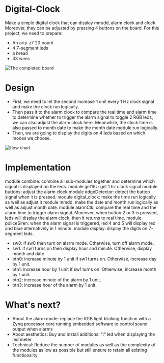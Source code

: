 # Digital-Clock
Make a simple digital clock that can display mm/dd, alarm clock and clock. Moreover, they can be adjusted by pressing 4 buttons on the board. For this project, we need to prepare:
- An arty-z7 20 board
- 4 7-segment leds
- a bread
- 33 wires

![The completed board](https://user-images.githubusercontent.com/92782164/167116688-767768ce-fd09-4717-83dd-d43888ea2f2d.jpg)

# Design
- First, we need to let the second increase 1 unit every 1 Hz clock signal and make the clock run logically. 
- Then pass it to the alarm clock to compare the real time and alarm time to determine whether to trigger the alarm signal to toggle 2 RGB leds, we can also adjust the alarm clock here. Meanwhile, the clock time is also passed to month date to make the month date module run logically. 
- Then, we are going to display the digits on 4 leds based on which modes we choose.

![flow chart](https://user-images.githubusercontent.com/92782164/167116800-fdacb67e-92a4-47ba-82c1-d08c95ecf92d.png)

# Implementation
module combine: combine all sub-modules together and determine which signal is displayed on the leds.
module get1hz: get 1 hz clock signal
module buttons: adjust the alarm clock
module edgeDetector: detect the button signal when it is pressed.
module digital_clock: make the time run logically as well as adjust it
module mmdd: make the date and month run logically as well as adjust month date.
module  alarmClk: compare the real time and the alarm time to trigger alarm signal. Moreover, when button 2 or 3 is pressed, leds will display the alarm clock, then it returns to real time.
module policeSiren: when the alarm signal is triggered, led 4 and 5 will display red and blue alternatively in 1 minute.
module display: display the digits on 7-segment leds. 

+ sw0: if sw0 then turn on alarm mode. Otherwise, turn off       alarm mode.
+ sw1: if sw1 turns on then display hour and minute. Otherwise, display month and date.
+ btn0: increase minute by 1 unit if sw1 turns on. Otherwise, increase day by 1 unit.
+ btn1: increase hour by 1 unit if sw1 turns on. Otherwise, increase month by 1 unit.
+ btn2: increase minute of the alarm by 1 unit.
+ btn3: increase hour of the alarm by 1 unit.

# What's next?
- About the alarm mode: replace the RGB light blinking function with a Zynq processor core running embedded software to control sound output when alarms
- About aesthetics: Buy and install additional “:” led when displaying the led meter
- Technical: Reduce the number of modules as well as the complexity of the modules as low as possible but still ensure to retain all existing functionality




